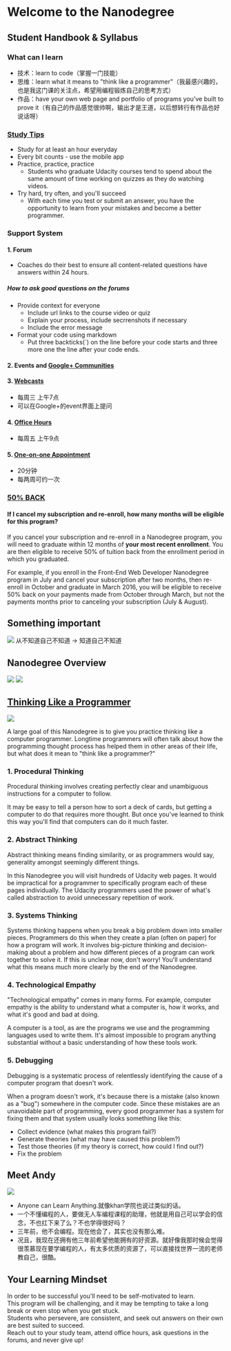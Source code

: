 # Welcome to the Nanodegree
## Student Handbook & Syllabus

### What can I learn
- 技术：learn to code（掌握一门技能）
- 思维：learn what it means to "think like a programmer"（我最感兴趣的，也是我这门课的关注点，希望用编程锻炼自己的思考方式）
- 作品：have your own web page and portfolio of programs you've built to prove it（有自己的作品感觉很帅啊，输出才是王道，以后想转行有作品也好说话呀）

### [Study Tips](http://blog.udacity.com/2014/09/top-study-tips-for-online-courses.html)
- Study for at least an hour everyday
- Every bit counts - use the mobile app
- Practice, practice, practice
	- Students who graduate Udacity courses tend to spend about the same amount of time working on quizzes as they do watching videos. 
- Try hard, try often, and you'll succeed
	- With each time you test or submit an answer, you have the opportunity to learn from your mistakes and become a better programmer.
	
### Support System
####  1. Forum
- Coaches do their best to ensure all content-related questions have answers within 24 hours.

##### How to ask good questions on the forums
- Provide context for everyone
	- Include url links to the course video or quiz
	- Explain your process, include secrrenshots if necessary
	- Include the error message
- Format your code using markdown
	- Put three backticks(`) on the line before your code starts and three more one the line after your code ends.

####  2. Events and [Google+ Communities](https://plus.google.com/u/0/communities/100982870918349023509)

#### 3. [Webcasts](https://discussions.udacity.com/c/nd000-ipnd-broadcast/webcast-notes)
- 每周三 上午7点
- 可以在Google+的event界面上提问

#### 4. [Office Hours](https://docs.google.com/document/d/1SVGYLNm_dx2fc5QU0xRVvVi_9KMXQW7Kb67_vsaph8Y/pub?embedded=true)
- 每周五 上午9点

#### 5. [One-on-one Appointment](http://calendly.com/ipnd1-1/20min/)
- 20分钟
- 每两周可约一次

### [50% BACK](https://www.udacity.com/nanodegree/50-back)

#### If I cancel my subscription and re-enroll, how many months will be eligible for this program?

If you cancel your subscription and re-enroll in a Nanodegree program, you will need to graduate within 12 months of **your most recent enrollment**. You are then eligible to receive 50% of tuition back from the enrollment period in which you graduated.

For example, if you enroll in the Front-End Web Developer Nanodegree program in July and cancel your subscription after two months, then re-enroll in October and graduate in March 2016, you will be eligible to receive 50% back on your payments made from October through March, but not the payments months prior to canceling your subscription (July & August).

## Something important
![](http://7xsjcm.com1.z0.glb.clouddn.com/16-8-7/66863917.jpg)
从不知道自己不知道 -> 知道自己不知道

## Nanodegree Overview
![](http://7xsjcm.com1.z0.glb.clouddn.com/16-8-7/21355253.jpg)
![](http://7xsjcm.com1.z0.glb.clouddn.com/16-8-7/67981747.jpg)

## [Thinking Like a Programmer](https://classroom.udacity.com/nanodegrees/nd000/parts/0001345400/modules/000134540075460/lessons/3521029360/concepts/35030495730923#)

![](http://7xsjcm.com1.z0.glb.clouddn.com/16-8-7/5740776.jpg)

A large goal of this Nanodegree is to give you practice thinking like a computer programmer. Longtime programmers will often talk about how the programming thought process has helped them in other areas of their life, but what does it mean to "think like a programmer?" 

### 1. Procedural Thinking
Procedural thinking involves creating perfectly clear and unambiguous instructions for a computer to follow.

It may be easy to tell a person how to sort a deck of cards, but getting a computer to do that requires more thought. But once you've learned to think this way you'll find that computers can do it much faster.

### 2. Abstract Thinking
Abstract thinking means finding similarity, or as programmers would say, generality amongst seemingly different things.

In this Nanodegree you will visit hundreds of Udacity web pages. It would be impractical for a programmer to specifically program each of these pages individually. The Udacity programmers used the power of what's called abstraction to avoid unnecessary repetition of work.

### 3. Systems Thinking
Systems thinking happens when you break a big problem down into smaller pieces. Programmers do this when they create a plan (often on paper) for how a program will work. It involves big-picture thinking and decision-making about a problem and how different pieces of a program can work together to solve it. If this is unclear now, don't worry! You'll understand what this means much more clearly by the end of the Nanodegree.

### 4. Technological Empathy
"Technological empathy" comes in many forms. For example, computer empathy is the ability to understand what a computer is, how it works, and what it's good and bad at doing.

A computer is a tool, as are the programs we use and the programming languages used to write them. It's almost impossible to program anything substantial without a basic understanding of how these tools work.

### 5. Debugging
Debugging is a systematic process of relentlessly identifying the cause of a computer program that doesn't work.

When a program doesn't work, it's because there is a mistake (also known as a "bug") somewhere in the computer code. Since these mistakes are an unavoidable part of programming, every good programmer has a system for fixing them and that system usually looks something like this:

- Collect evidence (what makes this program fail?)
- Generate theories (what may have caused this problem?)
- Test those theories (if my theory is correct, how could I find out?)
- Fix the problem

## Meet Andy
![](http://7xsjcm.com1.z0.glb.clouddn.com/16-8-7/37747020.jpg)

- Anyone can Learn Anything.就像khan学院也说过类似的话。
- 一个不懂编程的人，要做无人车编程课程的助理，他就是用自己可以学会的信念，不也扛下来了么？不也学得很好吗？
- 三年前，他不会编程。现在他会了，其实也没有那么难。
- 况且，我现在还拥有他三年前希望他能拥有的好资源。就好像我那时候会觉得很羡慕现在要学编程的人，有太多优质的资源了，可以直接找世界一流的老师教自己，很酷。

## Your Learning Mindset

In order to be successful you'll need to be self-motivated to learn.   
This program will be challenging, and it may be tempting to take a long break or even stop when you get stuck.   
Students who persevere, are consistent, and seek out answers on their own are best suited to succeed.   
Reach out to your study team, attend office hours, ask questions in the forums, and never give up!
